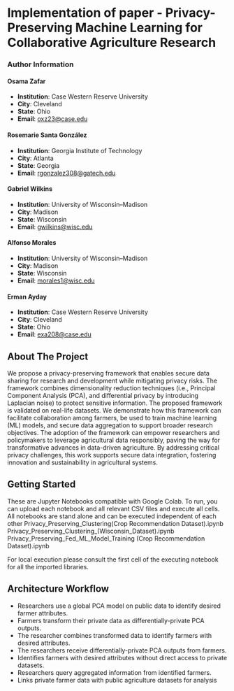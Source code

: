 # Implementation of paper - Privacy-Preserving Machine Learning for Collaborative Agriculture Research


<!-- ABOUT THE PROJECT -->
### Author Information

####  Osama Zafar
- **Institution**: Case Western Reserve University  
- **City**: Cleveland  
- **State**: Ohio  
- **Email**: [oxz23@case.edu](mailto:oxz23@case.edu)

####  Rosemarie Santa González
- **Institution**: Georgia Institute of Technology  
- **City**: Atlanta  
- **State**: Georgia  
- **Email**: [rgonzalez308@gatech.edu](mailto:rgonzalez308@gatech.edu)

####  Gabriel Wilkins
- **Institution**: University of Wisconsin–Madison  
- **City**: Madison  
- **State**: Wisconsin  
- **Email**: [gwilkins@wisc.edu](mailto:gwilkins@wisc.edu)

####  Alfonso Morales
- **Institution**: University of Wisconsin–Madison  
- **City**: Madison  
- **State**: Wisconsin  
- **Email**: [morales1@wisc.edu](mailto:morales1@wisc.edu)

####  Erman Ayday
- **Institution**: Case Western Reserve University  
- **City**: Cleveland  
- **State**: Ohio  
- **Email**: [exa208@case.edu](mailto:exa208@case.edu)

<!-- ABOUT THE PROJECT -->
## About The Project

We propose a privacy-preserving framework that enables secure data sharing for research and development while mitigating privacy risks. The framework combines dimensionality reduction techniques (i.e., Principal Component Analysis (PCA), and differential privacy by introducing Laplacian noise) to protect sensitive information. The proposed framework is validated on real-life datasets. We demonstrate how this framework can facilitate collaboration among farmers, be used to train machine learning (ML) models, and secure data aggregation to support broader research objectives. The adoption of the framework can empower researchers and policymakers to leverage agricultural data responsibly, paving the way for transformative advances in data-driven agriculture. By addressing critical privacy challenges, this work supports secure data integration, fostering innovation and sustainability in agricultural systems.



<!-- GETTING STARTED -->
## Getting Started

These are Jupyter Notebooks compatible with Google Colab. To run, you can upload each notebook and all relevant CSV files and execute all cells. All notebooks are stand alone and can be executed independent of each other
Privacy_Preserving_Clustering(Crop Recommendation Dataset).ipynb
Privacy_Preserving_Clustering_(Wisconsin_Dataset).ipynb
Privacy_Preserving_Fed_ML_Model_Training (Crop Recommendation Dataset).ipynb

For local execution please consult the first cell of the executing notebook for all the imported libraries.
<!-- Architecture Workflow: -->
## Architecture Workflow

- Researchers use a global PCA model on public data to identify desired farmer attributes.
- Farmers transform their private data as differentially-private PCA outputs.
- The researcher combines transformed data to identify farmers with desired attributes.
- The researchers receive differentially-private PCA outputs from farmers.
- Identifies farmers with desired attributes without direct access to private datasets.
- Researchers query aggregated information from identified farmers.
- Links private farmer data with public agriculture datasets for analysis

